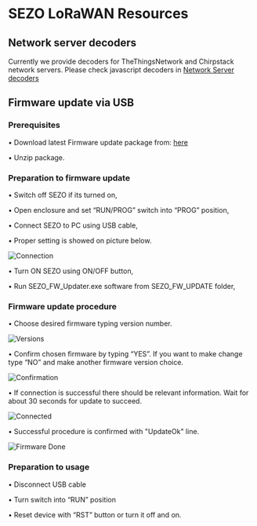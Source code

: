 ﻿
# SEZO LoRaWAN Resources

## Network server decoders
Currently we provide decoders for TheThingsNetwork and Chirpstack network servers. Please check javascript decoders in [Network Server decoders](https://github.com/SEZOPL/SEZO-LoRaWAN-Resources/tree/main/Network%20server%20decoders)
## Firmware update via USB
###	Prerequisites
•	Download latest Firmware update package from: [here](https://github.com/SEZOPL/SEZO-LoRaWAN-Resources/archive/main.zip)

•	Unzip package.

###	Preparation to firmware update
•	Switch off SEZO if its turned on,

•	Open enclosure and set “RUN/PROG” switch into “PROG” position,

•	Connect SEZO to PC using USB cable, 

• 	Proper setting is showed on picture below.

![Connection](https://github.com/SEZOPL/SEZO-LoRaWAN-Resources/blob/main/Data_Base/connection.jpg)
 
•	Turn ON SEZO using ON/OFF button,

•	Run SEZO_FW_Updater.exe software from SEZO_FW_UPDATE folder,

### Firmware update procedure
 
•	Choose desired firmware typing version number.

![Versions](https://github.com/SEZOPL/SEZO-LoRaWAN-Resources/blob/main/Data_Base/ver.png) 

•	Confirm chosen firmware by typing “YES”. If you want to make change type “NO” and make another firmware version choice. 

![Confirmation](https://github.com/SEZOPL/SEZO-LoRaWAN-Resources/blob/main/Data_Base/yes.png) 

•	If connection is successful there should be relevant information. Wait for about 30 seconds for update to succeed.

![Connected](https://github.com/SEZOPL/SEZO-LoRaWAN-Resources/blob/main/Data_Base/connect.png)

 • Successful procedure is confirmed with "UpdateOk" line.
 
 ![Firmware Done](https://github.com/SEZOPL/SEZO-LoRaWAN-Resources/blob/main/Data_Base/done.png)

### Preparation to usage
•	Disconnect USB cable

•	Turn switch into “RUN” position

•	Reset device with “RST” button or turn it off and on.
